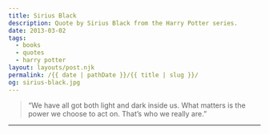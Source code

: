 ```yaml
---
title: Sirius Black
description: Quote by Sirius Black from the Harry Potter series.
date: 2013-03-02
tags: 
  - books
  - quotes
  - harry potter
layout: layouts/post.njk
permalink: /{{ date | pathDate }}/{{ title | slug }}/
og: sirius-black.jpg
---
```


> “We have all got both light and dark inside us. What matters is the power we choose to act on. That’s who we really are.”

---
